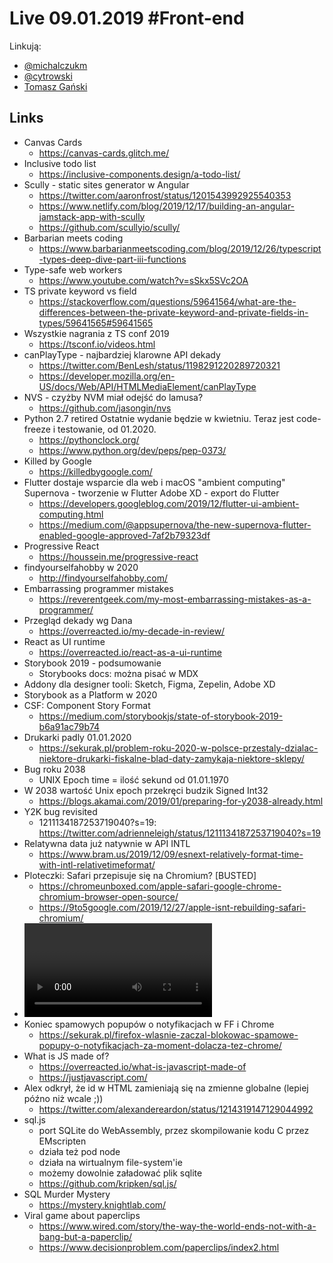 # Live 09.01.2019 #Front-end

Linkują:
* [@michalczukm](https://twitter.com/michalczukm)
* [@cytrowski](https://twitter.com/cytrowski)
* [Tomasz Gański](https://www.linkedin.com/in/tomaszganski)

## Links
* Canvas Cards
  * https://canvas-cards.glitch.me/
* Inclusive todo list
  * https://inclusive-components.design/a-todo-list/
* Scully - static sites generator w Angular
  * https://twitter.com/aaronfrost/status/1201543992925540353
  * https://www.netlify.com/blog/2019/12/17/building-an-angular-jamstack-app-with-scully
  * https://github.com/scullyio/scully/
* Barbarian meets coding
  * https://www.barbarianmeetscoding.com/blog/2019/12/26/typescript-types-deep-dive-part-iii-functions
* Type-safe web workers
  * https://www.youtube.com/watch?v=sSkx5SVc2OA
* TS private keyword vs field
  * https://stackoverflow.com/questions/59641564/what-are-the-differences-between-the-private-keyword-and-private-fields-in-types/59641565#59641565
* Wszystkie nagrania z TS conf 2019
  * https://tsconf.io/videos.html
* canPlayType - najbardziej klarowne API dekady
  * https://twitter.com/BenLesh/status/1198291220289720321
  * https://developer.mozilla.org/en-US/docs/Web/API/HTMLMediaElement/canPlayType
* NVS - czyżby NVM miał odejść do lamusa?
  * https://github.com/jasongin/nvs
* Python 2.7 retired
  Ostatnie wydanie będzie w kwietniu. Teraz jest code-freeze i testowanie, od 01.2020.
  * https://pythonclock.org/
  * https://www.python.org/dev/peps/pep-0373/
* Killed by Google
  * https://killedbygoogle.com/
* Flutter dostaje wsparcie dla web i macOS
  "ambient computing"
   Supernova - tworzenie w Flutter
   Adobe XD - export do Flutter
  * https://developers.googleblog.com/2019/12/flutter-ui-ambient-computing.html
  * https://medium.com/@appsupernova/the-new-supernova-flutter-enabled-google-approved-7af2b79323df
* Progressive React
  * https://houssein.me/progressive-react
* findyourselfahobby w 2020
  * http://findyourselfahobby.com/
* Embarrassing programmer mistakes
  * https://reverentgeek.com/my-most-embarrassing-mistakes-as-a-programmer/
* Przegląd dekady wg Dana
  * https://overreacted.io/my-decade-in-review/
* React as UI runtime
  * https://overreacted.io/react-as-a-ui-runtime
* Storybook 2019 - podsumowanie
  * Storybooks docs: można pisać w MDX
*  Addony dla designer tooli: Sketch, Figma, Zepelin, Adobe XD
* Storybook as a Platform w 2020
* CSF: Component Story Format
  * https://medium.com/storybookjs/state-of-storybook-2019-b6a91ac79b74
* Drukarki padly 01.01.2020
  * https://sekurak.pl/problem-roku-2020-w-polsce-przestaly-dzialac-niektore-drukarki-fiskalne-blad-daty-zamykaja-niektore-sklepy/
* Bug roku 2038
  * UNIX Epoch time = ilość sekund od 01.01.1970
* W 2038 wartość Unix epoch przekręci budzik Signed Int32
  * https://blogs.akamai.com/2019/01/preparing-for-y2038-already.html
* Y2K bug revisited
  * 1211134187253719040?s=19: https://twitter.com/adrienneleigh/status/1211134187253719040?s=19
* Relatywna data już natywnie w API INTL
  * https://www.bram.us/2019/12/09/esnext-relatively-format-time-with-intl-relativetimeformat/
* Ploteczki: Safari przepisuje się na Chromium? [BUSTED]
  * https://chromeunboxed.com/apple-safari-google-chrome-chromium-browser-open-source/
  * https://9to5google.com/2019/12/27/apple-isnt-rebuilding-safari-chromium/
* <video/> API tricks
  * https://twitter.com/addyosmani/status/1210648294113738752
* Koniec spamowych popupów o notyfikacjach w FF i Chrome
  * https://sekurak.pl/firefox-wlasnie-zaczal-blokowac-spamowe-popupy-o-notyfikacjach-za-moment-dolacza-tez-chrome/
* What is JS made of?
  * https://overreacted.io/what-is-javascript-made-of
  * https://justjavascript.com/
* Alex odkrył, że id w HTML zamieniają się na zmienne globalne (lepiej późno niż wcale ;))
  * https://twitter.com/alexandereardon/status/1214319147129044992
* sql.js
  * port SQLite do WebAssembly, przez skompilowanie kodu C przez EMscripten
  * działa też pod node
  * działa na wirtualnym file-system'ie
  * możemy dowolnie załadować plik sqlite
  * https://github.com/kripken/sql.js/
* SQL Murder Mystery
  * https://mystery.knightlab.com/
* Viral game about paperclips
  * https://www.wired.com/story/the-way-the-world-ends-not-with-a-bang-but-a-paperclip/
  * https://www.decisionproblem.com/paperclips/index2.html